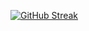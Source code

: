 [![GitHub Streak](https://streak-stats.demolab.com/?user=webdevaminul)](https://git.io/streak-stats)
